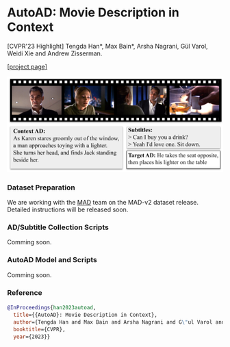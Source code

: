 # AutoAD: Movie Description in Context
[CVPR'23 Highlight]
Tengda Han*, Max Bain*, Arsha Nagrani, Gül Varol, Weidi Xie and Andrew Zisserman.

[[project page]](https://www.robots.ox.ac.uk/~vgg/research/autoad/)

<img src="asset/teaser.png" width="800">

### Dataset Preparation
We are working with the [MAD](https://github.com/Soldelli/MAD) team on the MAD-v2 dataset release.
Detailed instructions will be released soon.

### AD/Subtitle Collection Scripts
Comming soon.

### AutoAD Model and Scripts
Comming soon.

### Reference
```bibtex
@InProceedings{han2023autoad,
  title={{AutoAD}: Movie Description in Context},  
  author={Tengda Han and Max Bain and Arsha Nagrani and G\"ul Varol and Weidi Xie and Andrew Zisserman},  
  booktitle={CVPR},  
  year={2023}}
```

